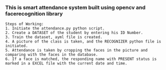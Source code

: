 ### This is smart attendance system built using opencv and facerecognition library

```
Steps of Working:
1. Initiate the attendance.py python script.
2. Create a DATASET of the student by entering his ID Number.
3. Train the dataset, ayml file is created.
4. A picture of the class is taken, and the RECOGNIZER python file is       initiated.
5. Attendance is taken by cropping the faces in the picture and comparing with the faces in the database.
6. If a face is matched, the responding name with PRESENT status is marked in a EXCEL file with the current date and time.
```

 